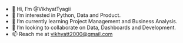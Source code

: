 - 👋 Hi, I’m @VikhyatTyagii
- 👀 I’m interested in Python, Data and Product.
- 🌱 I’m currently learning Project Management and Business Analysis.
- 💞️ I’m looking to collaborate on Data, Dashboards and Development.
- 📫 Reach me at vikhyatt2000@gmail.com

<!---
VikhyatTyagii/VikhyatTyagii is a ✨ special ✨ repository because its `README.md` (this file) appears on your GitHub profile.
You can click the Preview link to take a look at your changes.
--->

